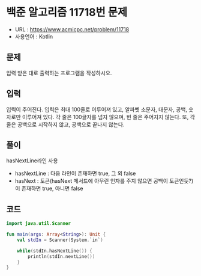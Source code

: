 # 백준 알고리즘 11718번 문제
* URL : https://www.acmicpc.net/problem/11718  
* 사용언어 : Kotlin

## 문제  
입력 받은 대로 출력하는 프로그램을 작성하시오.

## 입력
입력이 주어진다. 입력은 최대 100줄로 이루어져 있고, 알파벳 소문자, 대문자, 공백, 숫자로만 이루어져 있다. 각 줄은 100글자를 넘지 않으며, 빈 줄은 주어지지 않는다. 또, 각 줄은 공백으로 시작하지 않고, 공백으로 끝나지 않는다.

## 풀이
hasNextLine라인 사용
- hasNextLine : 다음 라인이 존재하면 true, 그 외 false
- hasNext : 토큰(hasNext 메서드에 아무런 인자를 주지 않으면 공백이 토큰인듯?)이 존재하면 true, 아니면 false

## 코드
```kotlin
import java.util.Scanner

fun main(args: Array<String>): Unit {
    val stdIn = Scanner(System.`in`)

    while(stdIn.hasNextLine()) {
        println(stdIn.nextLine())
    }
}
```